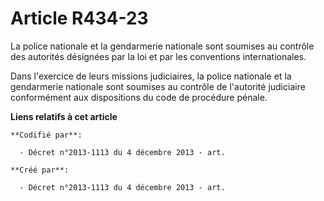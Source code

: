 # Article R434-23

La police nationale et la gendarmerie nationale sont soumises au contrôle des autorités désignées par la loi et par les
conventions internationales.

Dans l'exercice de leurs missions judiciaires, la police nationale et la gendarmerie nationale sont soumises au contrôle de
l'autorité judiciaire conformément aux dispositions du code de procédure pénale.

**Liens relatifs à cet article**

	**Codifié par**:

	  - Décret n°2013-1113 du 4 décembre 2013 - art.

	**Créé par**:

	  - Décret n°2013-1113 du 4 décembre 2013 - art.
